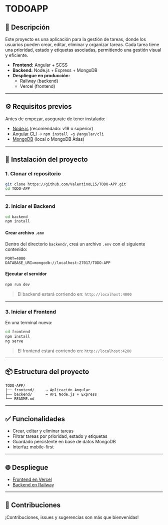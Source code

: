 # TODOAPP

## 📝 Descripción

Este proyecto es una aplicación para la gestión de tareas, donde los usuarios pueden crear, editar, eliminar y organizar tareas. Cada tarea tiene una prioridad, estado y etiquetas asociadas, permitiendo una gestión visual y eficiente.

- **Frontend:** Angular + SCSS  
- **Backend:** Node.js + Express + MongoDB  
- **Despliegue en producción:**  
  - Railway (backend)  
  - Vercel (frontend)

---

## ⚙️ Requisitos previos

Antes de empezar, asegurate de tener instalado:

- [Node.js](https://nodejs.org/) (recomendado: v18 o superior)  
- [Angular CLI](https://angular.io/cli) → `npm install -g @angular/cli`  
- [MongoDB](https://www.mongodb.com/) (local o MongoDB Atlas)

---

## 🚀 Instalación del proyecto

### 1. Clonar el repositorio

```bash
git clone https://github.com/ValentinoL15/TODO-APP.git
cd TODO-APP
```

---

### 2. Iniciar el Backend

```bash
cd backend
npm install
```

#### Crear archivo `.env`

Dentro del directorio `backend/`, creá un archivo `.env` con el siguiente contenido:

```env
PORT=4000
DATABASE_URI=mongodb://localhost:27017/TODO-APP
```

#### Ejecutar el servidor

```bash
npm run dev
```

> El backend estará corriendo en: `http://localhost:4000`

---

### 3. Iniciar el Frontend

En una terminal nueva:

```bash
cd frontend
npm install
ng serve
```

> El frontend estará corriendo en: `http://localhost:4200`

---

## 📦 Estructura del proyecto

```
TODO-APP/
├── frontend/     → Aplicación Angular
├── backend/      → API Node.js + Express
└── README.md
```

---

## ✅ Funcionalidades

- Crear, editar y eliminar tareas  
- Filtrar tareas por prioridad, estado y etiquetas  
- Guardado persistente en base de datos MongoDB  
- Interfaz mobile-first  

---

## 🌐 Despliegue

- [Frontend en Vercel](https://todoapp.vercel.app)  
- [Backend en Railway](https://todoapp-backend.up.railway.app)

---

## 🤝 Contribuciones

¡Contribuciones, issues y sugerencias son más que bienvenidas!
